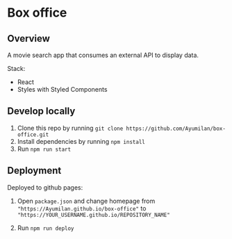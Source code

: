 # Box office

## Overview

A movie search app that consumes an external API to display data.

Stack:

- React
- Styles with Styled Components

## Develop locally

1. Clone this repo by running `git clone https://github.com/Ayumilan/box-office.git`
2. Install dependencies by running `npm install`
3. Run `npm run start`

## Deployment

Deployed to github pages:

1. Open `package.json` and change homepage from `"https://Ayumilan.github.io/box-office"` to
   `"https://YOUR_USERNAME.github.io/REPOSITORY_NAME"`

2. Run `npm run deploy`
